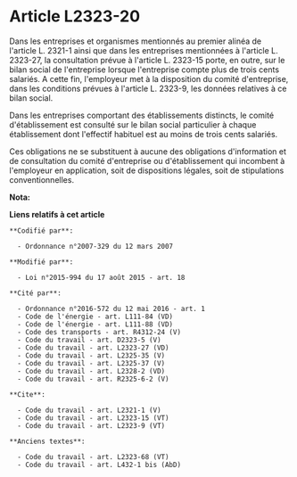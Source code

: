 # Article L2323-20

Dans les entreprises et organismes mentionnés au premier alinéa de l'article L. 2321-1 ainsi que dans les entreprises
mentionnées à l'article L. 2323-27, la consultation prévue à l'article L. 2323-15 porte, en outre, sur le bilan social de
l'entreprise lorsque l'entreprise compte plus de trois cents salariés. A cette fin, l'employeur met à la disposition du
comité d'entreprise, dans les conditions prévues à l'article L. 2323-9, les données relatives à ce bilan social. 

Dans les entreprises comportant des établissements distincts, le comité d'établissement est consulté sur le bilan social
particulier à chaque établissement dont l'effectif habituel est au moins de trois cents salariés. 

Ces obligations ne se substituent à aucune des obligations d'information et de consultation du comité d'entreprise ou
d'établissement qui incombent à l'employeur en application, soit de dispositions légales, soit de stipulations
conventionnelles.

**Nota:**



**Liens relatifs à cet article**

	**Codifié par**:

	  - Ordonnance n°2007-329 du 12 mars 2007

	**Modifié par**:

	  - Loi n°2015-994 du 17 août 2015 - art. 18

	**Cité par**:

	  - Ordonnance n°2016-572 du 12 mai 2016 - art. 1
	  - Code de l'énergie - art. L111-84 (VD)
	  - Code de l'énergie - art. L111-88 (VD)
	  - Code des transports - art. R4312-24 (V)
	  - Code du travail - art. D2323-5 (V)
	  - Code du travail - art. L2323-27 (VD)
	  - Code du travail - art. L2325-35 (V)
	  - Code du travail - art. L2325-37 (V)
	  - Code du travail - art. L2328-2 (VD)
	  - Code du travail - art. R2325-6-2 (V)

	**Cite**:

	  - Code du travail - art. L2321-1 (V)
	  - Code du travail - art. L2323-15 (VT)
	  - Code du travail - art. L2323-9 (VT)

	**Anciens textes**:

	  - Code du travail - art. L2323-68 (VT)
	  - Code du travail - art. L432-1 bis (AbD)
